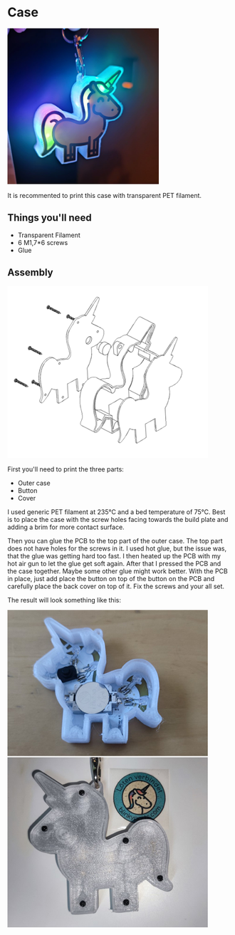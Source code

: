 # Case

<img src="images/unicorn1.jpg" height="350">

It is recommented to print this case with transparent PET filament.

## Things you'll need

* Transparent Filament
* 6 M1,7*6 screws
* Glue

## Assembly

<img src="images/drawing.png" width="450">

First you'll need to print the three parts:

* Outer case
* Button
* Cover

I used generic PET filament at 235°C and a bed temperature of 75°C. Best is to place the case with the screw holes facing towards the build plate and adding a brim for more contact surface.

Then you can glue the PCB to the top part of the outer case. The top part does not have holes for the screws in it. I used hot glue, but the issue was, that the glue was getting hard too fast. I then heated up the PCB with my hot air gun to let the glue get soft again. After that I pressed the PCB and the case together. Maybe some other glue might work better.
With the PCB in place, just add place the button on top of the button on the PCB and carefully place the back cover on top of it. Fix the screws and your all set.

The result will look something like this:

<img src="images/unicorn3.jpg" width="450">

<img src="images/unicorn2.jpg" width="450">